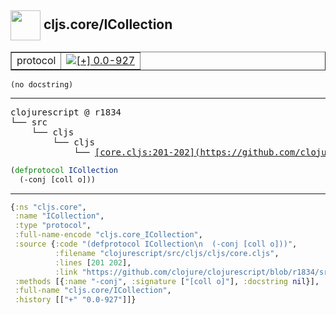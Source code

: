 ## <img width="48px" valign="middle" src="http://i.imgur.com/Hi20huC.png"> cljs.core/ICollection

 <table border="1">
<tr>
<td>protocol</td>
<td><a href="https://github.com/cljsinfo/api-refs/tree/0.0-927"><img valign="middle" alt="[+] 0.0-927" src="https://img.shields.io/badge/+-0.0--927-lightgrey.svg"></a> </td>
</tr>
</table>

 <samp>
</samp>

```
(no docstring)
```

---

 <pre>
clojurescript @ r1834
└── src
    └── cljs
        └── cljs
            └── <ins>[core.cljs:201-202](https://github.com/clojure/clojurescript/blob/r1834/src/cljs/cljs/core.cljs#L201-L202)</ins>
</pre>

```clj
(defprotocol ICollection
  (-conj [coll o]))
```


---

```clj
{:ns "cljs.core",
 :name "ICollection",
 :type "protocol",
 :full-name-encode "cljs.core_ICollection",
 :source {:code "(defprotocol ICollection\n  (-conj [coll o]))",
          :filename "clojurescript/src/cljs/cljs/core.cljs",
          :lines [201 202],
          :link "https://github.com/clojure/clojurescript/blob/r1834/src/cljs/cljs/core.cljs#L201-L202"},
 :methods [{:name "-conj", :signature ["[coll o]"], :docstring nil}],
 :full-name "cljs.core/ICollection",
 :history [["+" "0.0-927"]]}

```

